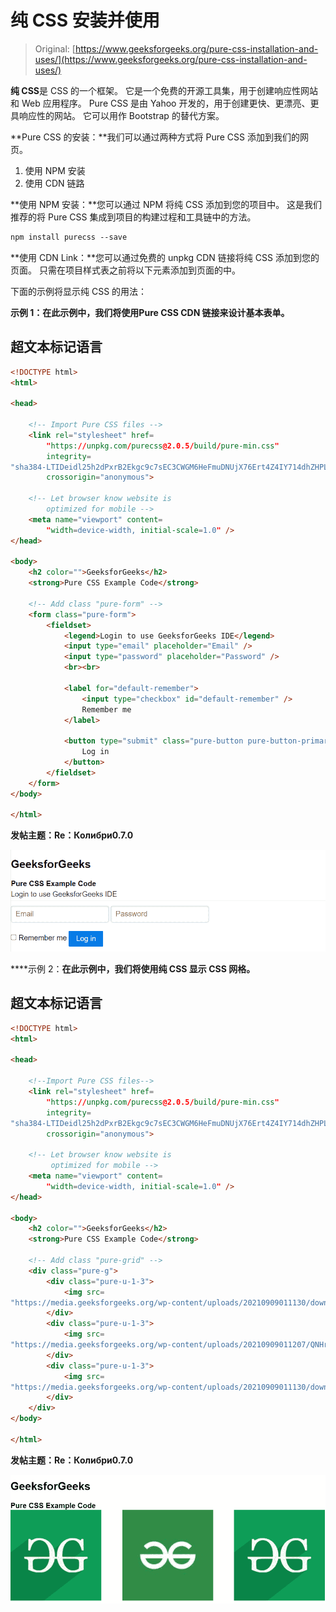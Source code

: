 # 纯 CSS 安装并使用

> Original: [https://www.geeksforgeeks.org/pure-css-installation-and-uses/](https://www.geeksforgeeks.org/pure-css-installation-and-uses/)

**纯 CSS**是 CSS 的一个框架。 它是一个免费的开源工具集，用于创建响应性网站和 Web 应用程序。 Pure CSS 是由 Yahoo 开发的，用于创建更快、更漂亮、更具响应性的网站。 它可以用作 Bootstrap 的替代方案。

**Pure CSS 的安装：**我们可以通过两种方式将 Pure CSS 添加到我们的网页。

1.  使用 NPM 安装
2.  使用 CDN 链路

**使用 NPM 安装：**您可以通过 NPM 将纯 CSS 添加到您的项目中。 这是我们推荐的将 Pure CSS 集成到项目的构建过程和工具链中的方法。

```html
npm install purecss --save
```

**使用 CDN Link：**您可以通过免费的 unpkg CDN 链接将纯 CSS 添加到您的页面。 只需在项目样式表之前将以下<link>元素添加到页面的<head>中。

> <link rel="”stylesheet”" href="”https://unpkg.com/purecss@2.0.5/build/pure-min.css”" integrity="”sha384-LTIDeidl25h2dPxrB2Ekgc9c7sEC3CWGM6HeFmuDNUjX76Ert4Z4IY714dhZHPLd”" crossorigin="”anonymous”">

下面的示例将显示纯 CSS 的用法：

**示例 1：**在此示例中，我们将使用**Pure CSS CDN 链接来设计基本表单。**

## **超文本标记语言**

```html
<!DOCTYPE html>
<html>

<head>

    <!-- Import Pure CSS files -->
    <link rel="stylesheet" href=
        "https://unpkg.com/purecss@2.0.5/build/pure-min.css"
        integrity=
"sha384-LTIDeidl25h2dPxrB2Ekgc9c7sEC3CWGM6HeFmuDNUjX76Ert4Z4IY714dhZHPLd"
        crossorigin="anonymous">

    <!-- Let browser know website is
        optimized for mobile -->
    <meta name="viewport" content=
        "width=device-width, initial-scale=1.0" />
</head>

<body>
    <h2 color="">GeeksforGeeks</h2>
    <strong>Pure CSS Example Code</strong>

    <!-- Add class "pure-form" -->
    <form class="pure-form">
        <fieldset>
            <legend>Login to use GeeksforGeeks IDE</legend>
            <input type="email" placeholder="Email" />
            <input type="password" placeholder="Password" />
            <br><br>

            <label for="default-remember">
                <input type="checkbox" id="default-remember" />
                Remember me
            </label>

            <button type="submit" class="pure-button pure-button-primary">
                Log in
            </button>
        </fieldset>
    </form>
</body>

</html>
```

**发帖主题：Re：Колибри0.7.0**

**![](img/d1c70f385381a0698970a71bb47e1a19.png)**

****示例 2：**在此示例中，我们将使用纯 CSS 显示 CSS 网格。**

## **超文本标记语言**

```html
<!DOCTYPE html>
<html>

<head>

    <!--Import Pure CSS files-->
    <link rel="stylesheet" href=
        "https://unpkg.com/purecss@2.0.5/build/pure-min.css"
        integrity=
"sha384-LTIDeidl25h2dPxrB2Ekgc9c7sEC3CWGM6HeFmuDNUjX76Ert4Z4IY714dhZHPLd"
        crossorigin="anonymous">

    <!-- Let browser know website is
         optimized for mobile -->
    <meta name="viewport" content=
        "width=device-width, initial-scale=1.0" />
</head>

<body>
    <h2 color="">GeeksforGeeks</h2>
    <strong>Pure CSS Example Code</strong>

    <!-- Add class "pure-grid" -->
    <div class="pure-g">
        <div class="pure-u-1-3">
            <img src=
"https://media.geeksforgeeks.org/wp-content/uploads/20210909011130/download312-200x200.png" />
        </div>
        <div class="pure-u-1-3">
            <img src=
"https://media.geeksforgeeks.org/wp-content/uploads/20210909011207/QNHrwL2q-200x200.jpg" />
        </div>
        <div class="pure-u-1-3">
            <img src=
"https://media.geeksforgeeks.org/wp-content/uploads/20210909011130/download312-200x200.png" />
        </div>
    </div>
</body>

</html>
```

**发帖主题：Re：Колибри0.7.0**

**![](img/905bc041e8861fe49bf697806695dd0c.png)**
